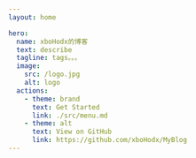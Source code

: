 ```yaml
---
layout: home

hero:
  name: xboHodx的博客
  text: describe
  tagline: tags。。。
  image:
    src: /logo.jpg
    alt: logo
  actions:
    - theme: brand
      text: Get Started
      link: ./src/menu.md
    - theme: alt
      text: View on GitHub
      link: https://github.com/xboHodx/MyBlog
---
```


<style>
:root {
  --vp-home-hero-name-color: transparent;
  --vp-home-hero-name-background: -webkit-linear-gradient(120deg, #bd34fe 30%, #41d1ff);

  --vp-home-hero-image-background-image: linear-gradient(-45deg, #bd34fe );
  --vp-home-hero-image-filter: blur(44px);
}

@media (min-width: 640px) {
  :root {
    --vp-home-hero-image-filter: blur(56px);
  }
}

@media (min-width: 960px) {
  :root {
    --vp-home-hero-image-filter: blur(68px);
  }
}
</style>